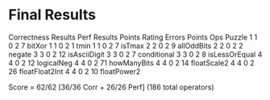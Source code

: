 # Final Results
Correctness Results	Perf Results
Points	Rating	Errors	Points	Ops	Puzzle
1	1	0	2	7	bitXor
1	1	0	2	1	tmin
1	1	0	2	7	isTmax
2	2	0	2	9	allOddBits
2	2	0	2	2	negate
3	3	0	2	12	isAsciiDigit
3	3	0	2	7	conditional
3	3	0	2	8	isLessOrEqual
4	4	0	2	12	logicalNeg
4	4	0	2	71	howManyBits
4	4	0	2	14	floatScale2
4	4	0	2	26	floatFloat2Int
4	4	0	2	10	floatPower2

Score = 62/62 [36/36 Corr + 26/26 Perf] (186 total operators)